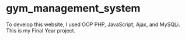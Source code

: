 # gym_management_system
To develop this website, I used OOP PHP, JavaScript, Ajax, and MySQLi. This is my Final Year project.
